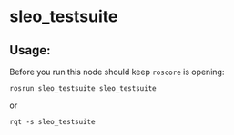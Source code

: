 sleo_testsuite
===========

## Usage:

Before you run this node should keep `roscore` is opening:
```
rosrun sleo_testsuite sleo_testsuite
```
or
```
rqt -s sleo_testsuite
```
